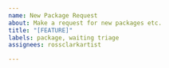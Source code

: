 ```yaml
---
name: New Package Request
about: Make a request for new packages etc.
title: "[FEATURE]"
labels: package, waiting triage
assignees: rossclarkartist

---
```



